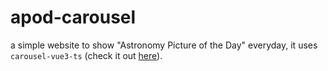 # apod-carousel
a simple website to show "Astronomy Picture of the Day" everyday, it uses `carousel-vue3-ts` (check it out [here](https://github.com/emadadel999/carousel)).
